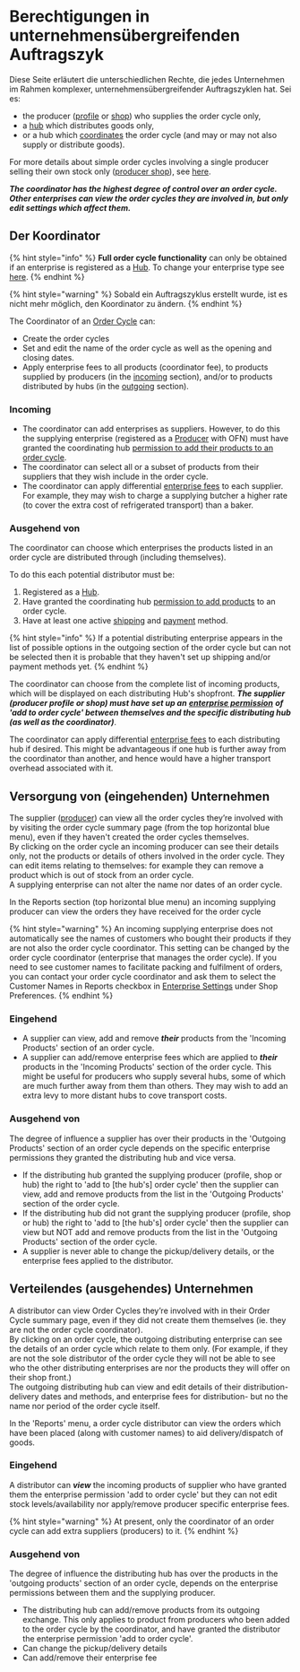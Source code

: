 # Berechtigungen in unternehmensübergreifenden Auftragszyk

Diese Seite erläutert die unterschiedlichen Rechte, die jedes Unternehmen im Rahmen komplexer, unternehmensübergreifender Auftragszyklen hat. Sei es:

* the producer ([profile](../../../your-quick-start-on-ofn-given-who-you-are.md#profile) or [shop](../../../your-quick-start-on-ofn-given-who-you-are.md#shop)) who supplies the order cycle only,
* a [hub](../../../your-quick-start-on-ofn-given-who-you-are.md#hub) which distributes goods only,
* or a hub which [coordinates](permissions-in-multi-enterprise-order-cycles.md#the-coordinator) the order cycle (and may or may not also supply or distribute goods).

For more details about simple order cycles involving a single producer selling their own stock only ([producer shop](../../../your-quick-start-on-ofn-given-who-you-are.md#shop)), see [here](order-cycles-for-producers.md).

_**The coordinator has the highest degree of control over an order cycle. Other enterprises can view the order cycles they are involved in, but only edit settings which affect them.**_

## Der Koordinator

{% hint style="info" %}
**Full order cycle functionality** can only be obtained if an enterprise is registered as a [Hub](../../../your-quick-start-on-ofn-given-who-you-are.md#hub).  To change your enterprise type see [here](../../enterprise-profile/package-types.md#changing-your-profile-type).
{% endhint %}

{% hint style="warning" %}
Sobald ein Auftragszyklus erstellt wurde, ist es nicht mehr möglich, den Koordinator zu ändern.
{% endhint %}

The Coordinator of an [Order Cycle](order-cycles-for-hubs.md) can:

* Create the order cycles
* Set and edit the name of the order cycle as well as the opening and closing dates.
* Apply enterprise fees to all products (coordinator fee), to products supplied by producers (in the [incoming](permissions-in-multi-enterprise-order-cycles.md#incoming) section), and/or to products distributed by hubs (in the [outgoing](permissions-in-multi-enterprise-order-cycles.md#outgoing) section).

### **Incoming**

* The coordinator can add enterprises as suppliers. However, to do this the supplying enterprise (registered as a [Producer](../../enterprise-profile/package-types.md#for-producers) with OFN) must have granted the coordinating hub [permission to add their products to an order cycle](../../enterprise-profile/enterprise-to-enterprise-permissions-e2es.md#granting-and-managing-permissions).
* The coordinator can select all or a subset of products from their suppliers that they wish include in the order cycle.
*   The coordinator can apply differential [enterprise fees](../enterprise-fees.md) to each supplier. For example, they may wish to charge a supplying butcher a higher rate (to cover the extra cost of refrigerated transport) than a baker.



### Ausgehend von

The coordinator can choose which enterprises the products listed in an order cycle are distributed through (including themselves).

To do this each potential distributor must be:

1. Registered as a [Hub](../../../your-quick-start-on-ofn-given-who-you-are.md#hub).
2. Have granted the coordinating hub [permission to add products](../../enterprise-profile/enterprise-to-enterprise-permissions-e2es.md#granting-and-managing-permissions) to an order cycle.
3. Have at least one active [shipping](../shipping-methods.md) and [payment](../payment-methods.md) method.&#x20;

{% hint style="info" %}
If a potential distributing enterprise appears in the list of possible options in the outgoing section of the order cycle but can not be selected then it is probable that they haven't set up shipping and/or payment methods yet.
{% endhint %}

The coordinator can choose from the complete list of incoming products, which will be displayed on each distributing Hub's shopfront. _**The supplier (producer profile or shop) must have set up an**_ [_**enterprise permission**_](../../enterprise-profile/enterprise-to-enterprise-permissions-e2es.md) _**of 'add to order cycle' between themselves and the specific distributing hub (as well as the coordinator)**_.

The coordinator can apply differential [enterprise fees](../enterprise-fees.md) to each distributing hub if desired. This might be advantageous if one hub is further away from the coordinator than another, and hence would have a higher transport overhead associated with it.

## Versorgung von (eingehenden) Unternehmen

The supplier ([producer](../../enterprise-profile/package-types.md#for-producers)) can view all the order cycles they’re involved with by visiting the order cycle summary page (from the top horizontal blue menu), even if they haven't created the order cycles themselves. \
By clicking on the order cycle an incoming producer can see their details only, not the products or details of others involved in the order cycle.  They can edit items relating to themselves: for example they can remove a product which is out of stock from an order cycle.\
A supplying enterprise can not alter the name nor dates of an order cycle.

In the Reports section (top horizontal blue menu) an incoming supplying producer can view the orders they have received for the order cycle

{% hint style="warning" %}
An incoming supplying enterprise does not automatically see the names of customers who bought their products if they are not also the order cycle coordinator. This setting can be changed by the order cycle coordinator (enterprise that manages the order cycle). If you need to see customer names to facilitate packing and fulfilment of orders, you can contact your order cycle coordinator and ask them to select the Customer Names in Reports checkbox in [Enterprise Settings](../../enterprise-profile/enterprise-settings.md) under Shop Preferences.
{% endhint %}

### Eingehend

* A supplier can view, add and remove _**their**_ products from the 'Incoming Products' section of an order cycle.
* A supplier can add/remove enterprise fees which are applied to _**their**_ products in the 'Incoming Products' section of the order cycle.  This might be useful for producers who supply several hubs, some of which are much further away from them than others. They may wish to add an extra levy to more distant hubs to cove transport costs.

### Ausgehend von

The degree of influence a supplier has over their products in the 'Outgoing Products' section of an order cycle depends on the specific enterprise permissions they granted the distributing hub and vice versa.

* If the distributing hub granted the supplying producer (profile, shop or hub) the right to 'add to \[the hub's] order cycle' then the supplier can view, add and remove products from the list in the 'Outgoing Products' section of the order cycle.
* If the distributing hub did not grant the supplying producer (profile, shop or hub) the right to 'add to \[the hub's] order cycle' then the supplier can view but NOT add and remove products from the list in the 'Outgoing Products' section of the order cycle.
* A supplier is never able to change the pickup/delivery details, or the enterprise fees applied to the distributor.

## Verteilendes (ausgehendes) Unternehmen

A distributor can view Order Cycles they’re involved with in their Order Cycle summary page, even if they did not create them themselves (ie. they are not the order cycle coordinator). \
By clicking on an order cycle, the outgoing distributing enterprise can see the details of an order cycle which relate to them only.  (For example, if they are not the sole distributor of the order cycle they will not be able to see who the other distributing enterprises are nor the products they will offer on their shop front.)\
The outgoing distributing hub can view and edit details of their distribution- delivery dates and methods, and enterprise fees for distribution- but no the name nor period of the order cycle itself.

In the 'Reports' menu, a order cycle distributor can view the orders which have been placed (along with customer names) to aid delivery/dispatch of goods.

### Eingehend

A distributor can _**view**_ the incoming products of supplier who have granted them the enterprise permission 'add to order cycle' but they can not edit stock levels/availability nor apply/remove producer specific enterprise fees.

{% hint style="warning" %}
At present, only the coordinator of an order cycle can add extra suppliers (producers) to it.
{% endhint %}

### Ausgehend von

The degree of influence the distributing hub has over the products in the 'outgoing products' section of an order cycle, depends on the enterprise permissions between them and the supplying producer.

* The distributing hub can add/remove products from its outgoing exchange. This only applies to product from producers who been added to the order cycle by the coordinator, and have granted the distributor the enterprise permission 'add to order cycle'.
* Can change the pickup/delivery details
* Can add/remove their enterprise fee
